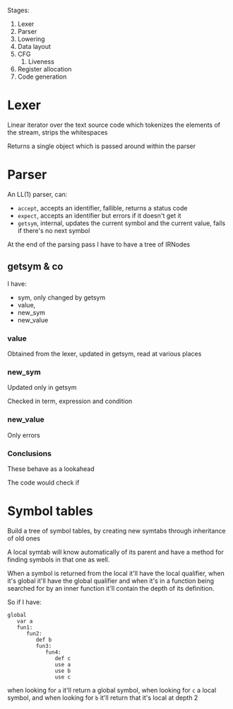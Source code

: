 Stages:
1. Lexer
2. Parser
3. Lowering
4. Data layout
5. CFG
    1. Liveness
6. Register allocation
7. Code generation

# Lexer
Linear iterator over the text source code which tokenizes the elements of the 
stream, strips the whitespaces

Returns a single object which is passed around within the parser

# Parser
An LL(1) parser, can:
+ `accept`, accepts an identifier, fallible, returns a status code
+ `expect`, accepts an identifier but errors if it doesn't get it
+ `getsym`, internal, updates the current symbol and the current value,
fails if there's no next symbol

At the end of the parsing pass I have to have a tree of IRNodes

## getsym & co
I have:
+ sym, only changed by getsym
+ value, 
+ new_sym
+ new_value

### value
Obtained from the lexer, updated in getsym, read at various places

### new_sym
Updated only in getsym

Checked in term, expression and condition

### new_value
Only errors

### Conclusions
These behave as a lookahead

The code would check if 

# Symbol tables
Build a tree of symbol tables, by creating new symtabs through inheritance of
old ones

A local symtab will know automatically of its parent and have a method for finding
symbols in that one as well.

When a symbol is returned from the local it'll have the local qualifier, when it's
global it'll have the global qualifier and when it's in a function being searched
for by an inner function it'll contain the depth of its definition.

So if I have:
```
global
   var a
   fun1:
      fun2:
         def b
         fun3:
            fun4:
               def c
               use a
               use b
               use c
```

when looking for `a` it'll return a global symbol, when looking for `c` a local
symbol, and when looking for `b` it'll return that it's local at depth 2

























